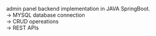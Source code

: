 admin panel backend implementation in JAVA SpringBoot.
<br/>
-> MYSQL database connection
<br/>
-> CRUD opereations
<br/>
-> REST APIs
